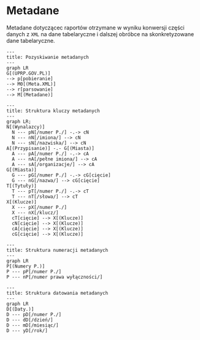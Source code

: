 Metadane
========

Metadane dotyczącec raportów otrzymane w wyniku konwersji 
części danych z `XML` na dane tabelaryczne i dalszej obróbce
na skonkretyzowane dane tabelaryczne.

```mermaid
---
title: Pozyskiwanie metadanych
---
graph LR
G[(UPRP.GOV.PL)]
--> p[pobieranie] 
--> M0[(Meta.XML)]
--> r[parsowanie]
--> M[(Metadane)]
```

```mermaid
---
title: Struktura kluczy metadanych
---
graph LR;
N[(Wynalazcy)]
  N --- pN[/numer P./] -.-> cN
  N --- nN[/imiona/] --> cN
  N --- sN[/nazwiska/] --> cN
A[(Przypisanie)] -.- G[(Miasta)]
  A --- pA[/numer P./] -.-> cA
  A --- nA[/pełne imiona/] --> cA
  A --- sA[/organizacje/] --> cA
G[(Miasta)]
  G --- pG[/numer P./] -.-> cG[cięcie]
  G --- nG[/nazwa/] --> cG[cięcie]
T[(Tytuły)]
  T --- pT[/numer P./] -.-> cT
  T --- nT[/słowa/] --> cT
X[(Klucze)]
  X --- pX[/numer P./]
  X --- nX[/klucz/]
  cT[cięcie] --> X[(Klucze)]
  cN[cięcie] --> X[(Klucze)]
  cA[cięcie] --> X[(Klucze)]
  cG[cięcie] --> X[(Klucze)]
```

```mermaid
---
title: Struktura numeracji metadanych
---
graph LR
P[(Numery P.)]
P --- pP[/numer P./]
P --- nP[/numer prawa wyłączności/]
```

```mermaid
---
title: Struktura datowania metadanych
---
graph LR
D[(Daty.)]
D --- pD[/numer P./]
D --- dD[/dzień/]
D --- mD[/miesiąc/]
D --- yD[/rok/]
```